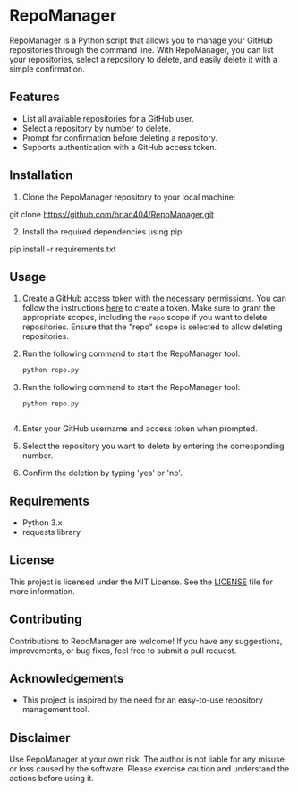 # RepoManager

RepoManager is a Python script that allows you to manage your GitHub repositories through the command line. With RepoManager, you can list your repositories, select a repository to delete, and easily delete it with a simple confirmation.

## Features

- List all available repositories for a GitHub user.
- Select a repository by number to delete.
- Prompt for confirmation before deleting a repository.
- Supports authentication with a GitHub access token.

## Installation

1. Clone the RepoManager repository to your local machine:

git clone https://github.com/brian404/RepoManager.git


2. Install the required dependencies using pip:

pip install -r requirements.txt


## Usage

1. Create a GitHub access token with the necessary permissions. You can follow the instructions [here](https://github.com/settings/tokens) to create a token. Make sure to grant the appropriate scopes, including the `repo` scope if you want to delete repositories. Ensure that the "repo" scope is selected to allow deleting repositories.

2. Run the following command to start the RepoManager tool:

   ```bash
   python repo.py

2. Run the following command to start the RepoManager tool:

   ```bash
   python repo.py



2. Enter your GitHub username and access token when prompted.

3. Select the repository you want to delete by entering the corresponding number.

4. Confirm the deletion by typing 'yes' or 'no'.

## Requirements

- Python 3.x
- requests library

## License

This project is licensed under the MIT License. See the [LICENSE](LICENSE) file for more information.

## Contributing

Contributions to RepoManager are welcome! If you have any suggestions, improvements, or bug fixes, feel free to submit a pull request.

## Acknowledgements

- This project is inspired by the need for an easy-to-use repository management tool.

## Disclaimer
Use RepoManager at your own risk. The author is not liable for any misuse or loss caused by the software. Please exercise caution and understand the actions before using it.